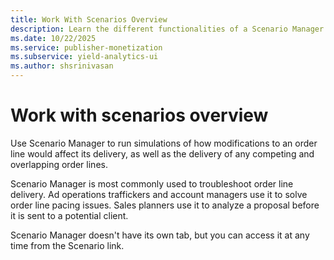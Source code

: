 ```yaml
---
title: Work With Scenarios Overview
description: Learn the different functionalities of a Scenario Manager in this page.
ms.date: 10/22/2025
ms.service: publisher-monetization
ms.subservice: yield-analytics-ui
ms.author: shsrinivasan
---
```


# Work with scenarios overview

Use Scenario Manager to run simulations of how modifications to an order line would affect its delivery, as well as the delivery of any competing and overlapping order lines.

Scenario Manager is most commonly used to troubleshoot order line delivery. Ad operations traffickers and account managers use it to solve order line pacing issues. Sales planners use it to analyze a proposal before it is sent to a potential client.

Scenario Manager doesn't have its own tab, but you can access it at any time from the Scenario link.
